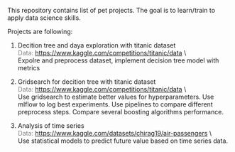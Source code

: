 This repository contains list of pet projects. The goal is to learn/train to apply data science skills.

Projects are following: 
1. Decition tree and daya exploration with titanic dataset \
<span style="color:#808080">Data: https://www.kaggle.com/competitions/titanic/data</span> \ \
Expolre and preprocess dataset, implement decision tree model with metrics
2. Gridsearch for decition tree with titanic dataset \
<span style="color:#808080">Data: https://www.kaggle.com/competitions/titanic/data</span> \ \
Use gridsearch to estimate better values for hyperparameters. Use mlflow to log best experiments. Use pipelines to compare different preprocess steps. Compare several boosting algorithms performance.

3. Analysis of time series \
<span style="color:#808080">Data: https://www.kaggle.com/datasets/chirag19/air-passengers</span> \ \
Use statistical models to predict future value based on time series data.


